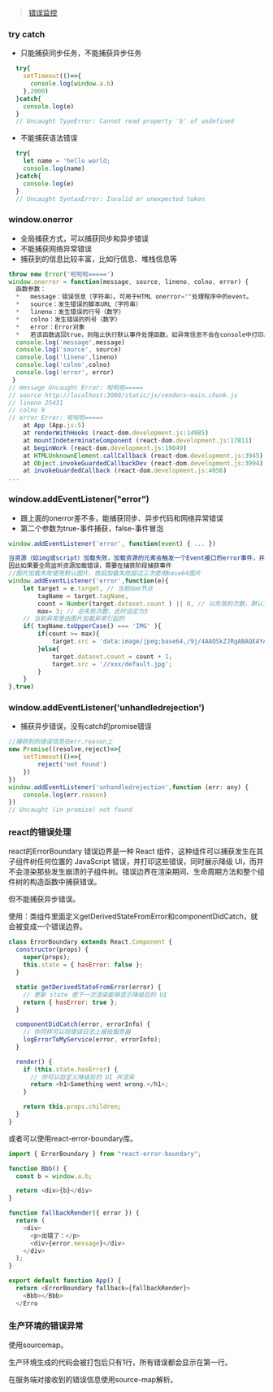 > [错误监控](https://juejin.cn/post/6972437230178533413)

### try catch

- 只能捕获同步任务，不能捕获异步任务

```js
  try{
    setTimeout(()=>{
      console.log(window.a.b)
    },2000)
  }catch{
    console.log(e)
  }
  // Uncaught TypeError: Cannot read property 'b' of undefined

```

- 不能捕获语法错误

```js
  try{
    let name = 'hello world;
    console.log(name)
  }catch{
    console.log(e)
  }
  // Uncaught SyntaxError: Invalid or unexpected token
```

### window.onerror

- 全局捕获方式，可以捕获同步和异步错误
- 不能捕获网络异常错误
- 捕获到的信息比较丰富，比如行信息、堆栈信息等

```js
throw new Error('啦啦啦=====')
window.onerror = function(message, source, lineno, colno, error) { 
  函数参数：
  *   message：错误信息（字符串）。可用于HTML onerror=""处理程序中的event。
  *   source：发生错误的脚本URL（字符串）
  *   lineno：发生错误的行号（数字）
  *   colno：发生错误的列号（数字）
  *   error：Error对象
  *   若该函数返回true，则阻止执行默认事件处理函数，如异常信息不会在console中打印。没有返回值或者返回值为false的时候，异常信息会在console中打印
  console.log('message',message)
  console.log('source', source)
  console.log('lineno',lineno)
  console.log('colno',colno)
  console.log('error', error)
 }
// message Uncaught Error: 啦啦啦=====
// source http://localhost:3000/static/js/vendors~main.chunk.js
// lineno 25431
// colno 9
// error Error: 啦啦啦=====
    at App (App.js:5)
    at renderWithHooks (react-dom.development.js:14985)
    at mountIndeterminateComponent (react-dom.development.js:17811)
    at beginWork (react-dom.development.js:19049)
    at HTMLUnknownElement.callCallback (react-dom.development.js:3945)
    at Object.invokeGuardedCallbackDev (react-dom.development.js:3994)
    at invokeGuardedCallback (react-dom.development.js:4056)
...

```

### window.addEventListener("error")

- 跟上面的onerror差不多，能捕获同步、异步代码和网络异常错误
- 第二个参数为true-事件捕获，false-事件冒泡

```js
window.addEventListener('error', function(event) { ... })

当资源（如img或script）加载失败，加载资源的元素会触发一个Event接口的error事件，并执行该元素上的onerror()处理函数。这些error事件不会向上冒泡到window，但可以在捕获阶段被捕获
因此如果要全局监听资源加载错误，需要在捕获阶段捕获事件
//图片加载失败使用默认图片，依旧加载失败超过三次使用base64图片
window.addEventListener('error',function(e){
    let target = e.target, // 当前dom节点
        tagName = target.tagName,
        count = Number(target.dataset.count ) || 0, // 以失败的次数，默认为0
        max= 3; // 总失败次数，此时设定为3
    // 当前异常是由图片加载异常引起的
    if( tagName.toUpperCase() === 'IMG' ){
        if(count >= max){
            target.src = 'data:image/jpeg;base64,/9j/4AAQSkZJRgABAQEAYABgAAD//AK3/ALYH+5hX6FV5N4Y/5GHwx/vyf+iJa9ZrysPhoYVShDZu/potDmwWFhhIzhT2bv6aLQ//Z';
        }else{
            target.dataset.count = count + 1;
            target.src = '//xxx/default.jpg';
        }
    }
},true)
```

### window.addEventListener('unhandledrejection')

- 捕获异步错误，没有catch的promise错误

```js
//捕获到的错误信息在err.reason上
new Promise((resolve,reject)=>{
    setTimeout(()=>{
        reject('not found')
    })
})
window.addEventListener('unhandledrejection',function (err: any) {
    console.log(err.reason)
})
// Uncaught (in promise) not found
```

### react的错误处理

react的ErrorBoundary 错误边界是一种 React 组件，这种组件可以捕获发生在其子组件树任何位置的 JavaScript 错误，并打印这些错误，同时展示降级 UI，而并不会渲染那些发生崩溃的子组件树。错误边界在渲染期间、生命周期方法和整个组件树的构造函数中捕获错误。

但不能捕获异步错误。

使用：类组件里面定义getDerivedStateFromError和componentDidCatch，就会被变成一个错误边界。

```js
class ErrorBoundary extends React.Component {
  constructor(props) {
    super(props);
    this.state = { hasError: false };
  }

  static getDerivedStateFromError(error) {
    // 更新 state 使下一次渲染能够显示降级后的 UI
    return { hasError: true };
  }

  componentDidCatch(error, errorInfo) {
    // 你同样可以将错误日志上报给服务器
    logErrorToMyService(error, errorInfo);
  }

  render() {
    if (this.state.hasError) {
      // 你可以自定义降级后的 UI 并渲染
      return <h1>Something went wrong.</h1>;
    }

    return this.props.children; 
  }
}
```

或者可以使用react-error-boundary库。

```js
import { ErrorBoundary } from "react-error-boundary";

function Bbb() {
  const b = window.a.b;

  return <div>{b}</div>
}

function fallbackRender({ error }) {
  return (
    <div>
      <p>出错了：</p>
      <div>{error.message}</div>
    </div>
  );
}

export default function App() {
  return <ErrorBoundary fallback={fallbackRender}>
    <Bbb></Bbb>
  </Erro
```

### 生产环境的错误异常

使用sourcemap。

生产环境生成的代码会被打包后只有1行，所有错误都会显示在第一行。

在服务端对接收到的错误信息使用source-map解析。
